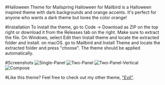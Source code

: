 #Halloween Theme for Mailspring
Halloween for Mailbird is a Halloween inspired theme with dark backgrounds and orange accents. It's perfect for anyone who wants a dark theme but loves the color orange!

#Installation
To install the theme, go to Code -> Download as ZIP on the top right or download it from the Releases tab on the right. Make sure to extract the file. On Windows, select Edit then Install theme and locate the extracted folder and install. on macOS. go to Mailbird and Install Theme and locate the extracted folder and press "choose". The theme should be applied automatically.

#Screenshots
![Single-Panel](https://github.com/isak-dombestein/halloween-mailbird/screenshot/Halloween-SinglePanel.png)
![Two-Panel](https://github.com/isak-dombestein/halloween-mailbird/screenshot/Halloween-TwoPanel.png)
![Two-Panel-Vertical](https://github.com/isak-dombestein/halloween-mailbird/screenshot/Halloween-TwoPanelVertical)
![Compose](https://github.com/isak-dombestein/halloween-mailbird/screenshot/Halloween-Compose)

#Like this theme?
Feel free to check out my other theme, ["Evil"](https://github.com/isak-dombestein/evil-mailbird).
